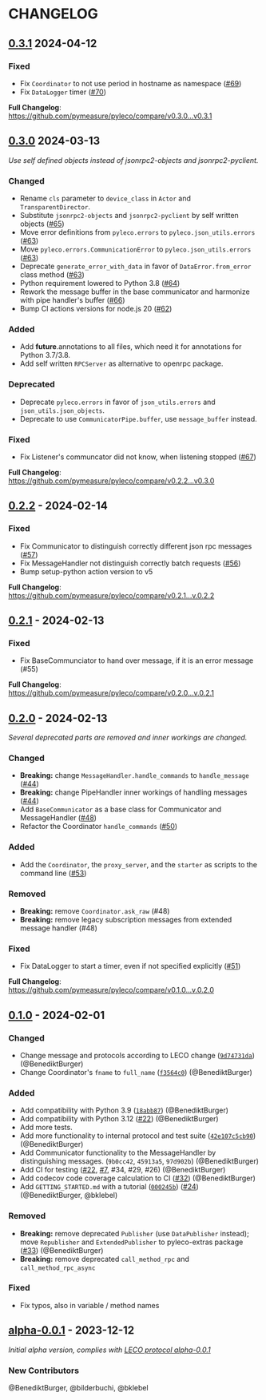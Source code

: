 # CHANGELOG

## [0.3.1] 2024-04-12

### Fixed

* Fix `Coordinator` to not use period in hostname as namespace ([#69](https://github.com/pymeasure/pyleco/pull/69))
* Fix `DataLogger` timer ([#70](https://github.com/pymeasure/pyleco/pull/70))

**Full Changelog**: https://github.com/pymeasure/pyleco/compare/v0.3.0...v0.3.1


## [0.3.0] 2024-03-13

_Use self defined objects instead of jsonrpc2-objects and jsonrpc2-pyclient._

### Changed

- Rename `cls` parameter to `device_class` in `Actor` and `TransparentDirector`.
- Substitute `jsonrpc2-objects` and `jsonrpc2-pyclient` by self written objects ([#65](https://github.com/pymeasure/pyleco/pull/65))
- Move error definitions from `pyleco.errors` to `pyleco.json_utils.errors` ([#63](https://github.com/pymeasure/pyleco/pull/63))
- Move `pyleco.errors.CommunicationError` to `pyleco.json_utils.errors` ([#63](https://github.com/pymeasure/pyleco/pull/63))
- Deprecate `generate_error_with_data` in favor of `DataError.from_error` class method ([#63](https://github.com/pymeasure/pyleco/pull/63))
- Python requirement lowered to Python 3.8 ([#64](https://github.com/pymeasure/pyleco/pull/64))
- Rework the message buffer in the base communicator and harmonize with pipe handler's buffer ([#66](https://github.com/pymeasure/pyleco/pull/66))
- Bump CI actions versions for node.js 20 ([#62](https://github.com/pymeasure/pyleco/pull/62))

### Added

- Add __future__.annotations to all files, which need it for annotations for Python 3.7/3.8.
- Add self written `RPCServer` as alternative to openrpc package.

### Deprecated

- Deprecate `pyleco.errors` in favor of `json_utils.errors` and `json_utils.json_objects`.
- Deprecate to use `CommunicatorPipe.buffer`, use `message_buffer` instead.

### Fixed

- Fix Listener's communcator did not know, when listening stopped ([#67](https://github.com/pymeasure/pyleco/pull/67))

**Full Changelog**: https://github.com/pymeasure/pyleco/compare/v0.2.2...v0.3.0


## [0.2.2] - 2024-02-14

### Fixed

- Fix Communicator to distinguish correctly different json rpc messages ([#57](https://github.com/pymeasure/pyleco/issues/57))
- Fix MessageHandler not distinguish correctly batch requests ([#56](https://github.com/pymeasure/pyleco/issues/56))
- Bump setup-python action version to v5

**Full Changelog**: https://github.com/pymeasure/pyleco/compare/v0.2.1...v.0.2.2


## [0.2.1] - 2024-02-13

### Fixed

- Fix BaseCommunciator to hand over message, if it is an error message (#55)

**Full Changelog**: https://github.com/pymeasure/pyleco/compare/v0.2.0...v.0.2.1


## [0.2.0] - 2024-02-13

_Several deprecated parts are removed and inner workings are changed._

### Changed

- **Breaking:** change `MessageHandler.handle_commands` to `handle_message` ([#44](https://github.com/pymeasure/pyleco/pull/44))
- **Breaking:** change PipeHandler inner workings of handling messages ([#44](https://github.com/pymeasure/pyleco/pull/44))
- Add `BaseCommunicator` as a base class for Communicator and MessageHandler ([#48](https://github.com/pymeasure/pyleco/pull/48))
- Refactor the Coordinator `handle_commands` ([#50](https://github.com/pymeasure/pyleco/pull/50))

### Added

- Add the `Coordinator`, the `proxy_server`, and the `starter` as scripts to the command line ([#53](https://github.com/pymeasure/pyleco/pull/53))

### Removed

- **Breaking:** remove `Coordinator.ask_raw` (#48)
- **Breaking:** remove legacy subscription messages from extended message handler (#48)

### Fixed

- Fix DataLogger to start a timer, even if not specified explicitly ([#51](https://github.com/pymeasure/pyleco/pull/51))

**Full Changelog**: https://github.com/pymeasure/pyleco/compare/v0.1.0...v.0.2.0


## [0.1.0] - 2024-02-01

### Changed

- Change message and protocols according to LECO change ([`9d74731da`](https://github.com/pymeasure/pyleco/commit/9d74731da06d147b1773f1f411bd943a36b4a83d)) (@BenediktBurger)
- Change Coordinator's `fname` to `full_name` ([`f3564c0`](https://github.com/pymeasure/pyleco/commit/f3564c08f04ed63bbab5b1100560e7b50239d83c)) (@BenediktBurger)

### Added

- Add compatibility with Python 3.9 ([`18abb87`](https://github.com/pymeasure/pyleco/commit/18abb87fea259f9e87411d88cca92a886bbd62b4)) (@BenediktBurger)
- Add compatibility with Python 3.12 ([#22](https://github.com/pymeasure/pyleco/pull/22)) (@BenediktBurger)
- Add more tests.
- Add more functionality to internal protocol and test suite ([`42e107c5cb90`](https://github.com/pymeasure/pyleco/commit/42e107c5cb90704dbb99ef1c5a50be739f3acf85)) (@BenediktBurger)
- Add Communicator functionality to the MessageHandler by distinguishing messages. (`9b0cc42`, `45913a5`, `97d902b`) (@BenediktBurger)
- Add CI for testing ([#22](https://github.com/pymeasure/pyleco/pull/22), [#7](https://github.com/pymeasure/pyleco/pull/7), #34, #29, #26) (@BenediktBurger)
- Add codecov code coverage calculation to CI ([#32](https://github.com/pymeasure/pyleco/pull/32)) (@BenediktBurger)
- Add `GETTING_STARTED.md` with a tutorial ([`000245b`](https://github.com/pymeasure/pyleco/commit/000245b7d693336a36b3f8bb5b0d0fe13a1bd6a7)) ([#24](https://github.com/pymeasure/pyleco/pull/24)) (@BenediktBurger, @bklebel)

### Removed

- **Breaking:** remove deprecated `Publisher` (use `DataPublisher` instead); move `Republisher` and `ExtendedPublisher` to pyleco-extras package ([#33](https://github.com/pymeasure/pyleco/pull/33)) (@BenediktBurger)
- **Breaking:** remove deprecated `call_method_rpc` and `call_method_rpc_async`

### Fixed

- Fix typos, also in variable / method names


## [alpha-0.0.1] - 2023-12-12

_Initial alpha version, complies with [LECO protocol alpha-0.0.1](https://github.com/pymeasure/leco-protocol/releases/tag/alpha-0.0.1)_

### New Contributors

@BenediktBurger, @bilderbuchi, @bklebel


[unreleased]: https://github.com/pymeasure/pyleco/compare/v0.3.1...HEAD
[0.3.1]: https://github.com/pymeasure/pyleco/releases/tag/v0.3.1
[0.3.0]: https://github.com/pymeasure/pyleco/releases/tag/v0.3.0
[0.2.2]: https://github.com/pymeasure/pyleco/releases/tag/v0.2.2
[0.2.1]: https://github.com/pymeasure/pyleco/releases/tag/v0.2.1
[0.2.0]: https://github.com/pymeasure/pyleco/releases/tag/v0.2.0
[0.1.0]: https://github.com/pymeasure/pyleco/releases/tag/v0.1.0
[alpha-0.0.1]: https://github.com/pymeasure/pyleco/releases/tag/alpha-0.0.1
